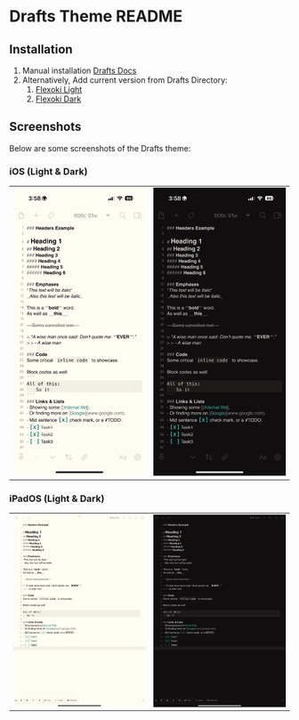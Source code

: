 # Drafts Theme README

## Installation
1. Manual installation [Drafts Docs](https://docs.getdrafts.com/docs/extending/themes)
2. Alternatively, Add current version from Drafts Directory:
    1. [Flexoki Light](https://directory.getdrafts.com/t/2Y4)
    2. [Flexoki Dark](https://directory.getdrafts.com/t/2Y5)

## Screenshots

Below are some screenshots of the Drafts theme:

### iOS (Light & Dark)
<table>
  <tr>
    <td>
      <img src="screenshots/iphone-light-1.PNG" width="300"/>
    </td>
    <td>
      <img src="screenshots/iphone-dark-1.PNG" width="300"/>
    </td>
  </tr>
</table>

### iPadOS (Light & Dark)

<table>
  <tr>
    <td>
      <img src="screenshots/ipad-light-1.PNG" width="450"/>
    </td>
    <td>
      <img src="screenshots/ipad-dark-1.PNG" width="450"/>
    </td>
  </tr>
</table>
